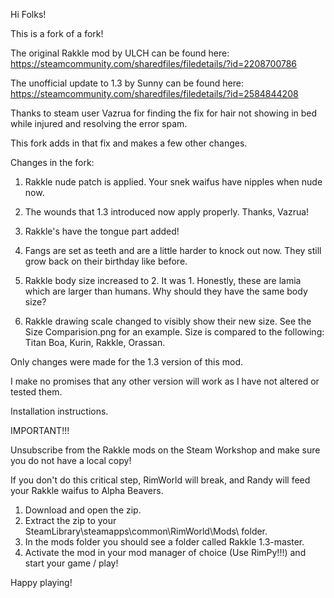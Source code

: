 Hi Folks!

This is a fork of a fork!

The original Rakkle mod by ULCH can be found here: https://steamcommunity.com/sharedfiles/filedetails/?id=2208700786

The unofficial update to 1.3 by Sunny can be found here: https://steamcommunity.com/sharedfiles/filedetails/?id=2584844208

Thanks to steam user Vazrua for finding the fix for hair not showing in bed while injured and resolving the error spam.

This fork adds in that fix and makes a few other changes.

Changes in the fork:

1. Rakkle nude patch is applied. Your snek waifus have nipples when nude now.
2. The wounds that 1.3 introduced now apply properly. Thanks, Vazrua!
3. Rakkle's have the tongue part added!
4. Fangs are set as teeth and are a little harder to knock out now.
They still grow back on their birthday like before.

5. Rakkle body size increased to 2. It was 1.
Honestly, these are lamia which are larger than humans.
Why should they have the same body size?

6. Rakkle drawing scale changed to visibly show their new size.
See the Size Comparision.png for an example.
Size is compared to the following: Titan Boa, Kurin, Rakkle, Orassan.

Only changes were made for the 1.3 version of this mod.

I make no promises that any other version will work as I have not altered or tested them.

Installation instructions.

IMPORTANT!!!

Unsubscribe from the Rakkle mods on the Steam Workshop and make sure you do not have a local copy!

If you don't do this critical step, RimWorld will break, and Randy will feed your Rakkle waifus to Alpha Beavers.

1. Download and open the zip.
2. Extract the zip to your SteamLibrary\steamapps\common\RimWorld\Mods\ folder.
3. In the mods folder you should see a folder called Rakkle 1.3-master.
4. Activate the mod in your mod manager of choice (Use RimPy!!!) and start your game / play!

Happy playing!
